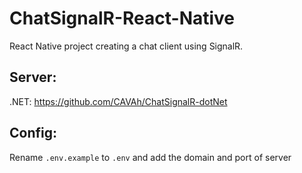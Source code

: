 # ChatSignalR-React-Native
 React Native project creating a chat client using SignalR.

## Server:

.NET: https://github.com/CAVAh/ChatSignalR-dotNet

## Config:

Rename `.env.example` to `.env` and add the domain and port of server
